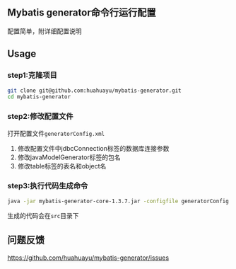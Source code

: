 ## Mybatis generator命令行运行配置
配置简单，附详细配置说明

## Usage
### step1:克隆项目
``` bash
git clone git@github.com:huahuayu/mybatis-generator.git
cd mybatis-generator
```

### step2:修改配置文件
打开配置文件`generatorConfig.xml`
1. 修改配置文件中jdbcConnection标签的数据库连接参数
2. 修改javaModelGenerator标签的包名
3. 修改table标签的表名和object名

### step3:执行代码生成命令
``` bash
java -jar mybatis-generator-core-1.3.7.jar -configfile generatorConfig.xml -overwrite
```
生成的代码会在`src`目录下

## 问题反馈
https://github.com/huahuayu/mybatis-generator/issues
